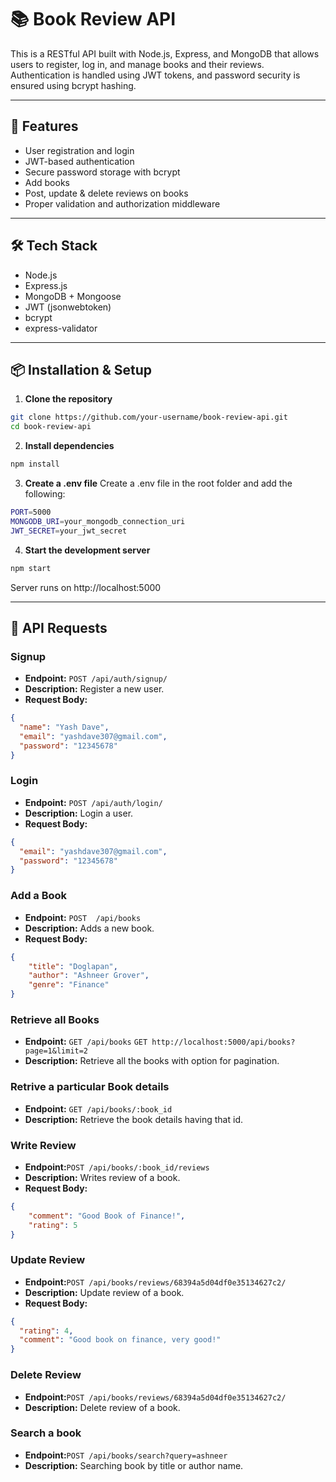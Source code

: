 # 📚 Book Review API

This is a RESTful API built with Node.js, Express, and MongoDB that allows users to register, log in, and manage books and their reviews. Authentication is handled using JWT tokens, and password security is ensured using bcrypt hashing.

---

## 🚀 Features

- User registration and login
- JWT-based authentication
- Secure password storage with bcrypt
- Add books
- Post, update & delete reviews on books
- Proper validation and authorization middleware

---

## 🛠️ Tech Stack

- Node.js
- Express.js
- MongoDB + Mongoose
- JWT (jsonwebtoken)
- bcrypt
- express-validator

---

## 📦 Installation & Setup

 1. **Clone the repository**

```bash
git clone https://github.com/your-username/book-review-api.git
cd book-review-api
```

 2. **Install dependencies**

```bash
npm install
```

 3. **Create a .env file**
Create a .env file in the root folder and add the following:

```bash
PORT=5000
MONGODB_URI=your_mongodb_connection_uri
JWT_SECRET=your_jwt_secret
```

 4. **Start the development server**

```bash
npm start
```
Server runs on http://localhost:5000




---

## 🔐 API Requests

### **Signup**

- **Endpoint:** `POST /api/auth/signup/`
- **Description:** Register a new user.
- **Request Body:**
```json
{
  "name": "Yash Dave",
  "email": "yashdave307@gmail.com",
  "password": "12345678"
}
```

### **Login**

- **Endpoint:** `POST /api/auth/login/`
- **Description:** Login a user.
- **Request Body:**
```json
{
  "email": "yashdave307@gmail.com",
  "password": "12345678"
}
```

### **Add a Book**

- **Endpoint:** `POST  /api/books`
- **Description:** Adds a new book.
- **Request Body:**
```json
{ 
    "title": "Doglapan",    
    "author": "Ashneer Grover", 
    "genre": "Finance" 
}
```

### **Retrieve all Books**
 
- **Endpoint:** `GET /api/books`
                `GET http://localhost:5000/api/books?page=1&limit=2`
- **Description:** Retrieve all the books with option for pagination.


### **Retrive a particular Book details**

- **Endpoint:** `GET /api/books/:book_id`
- **Description:** Retrieve the book details having that id.


### **Write Review**

- **Endpoint:**`POST /api/books/:book_id/reviews`
- **Description:** Writes review of a book.
- **Request Body:**
```json
{ 
    "comment": "Good Book of Finance!",     
    "rating": 5 
}
```


### **Update Review**

- **Endpoint:**`POST /api/books/reviews/68394a5d04df0e35134627c2/`
- **Description:** Update review of a book.
- **Request Body:**
```json
{
  "rating": 4,
  "comment": "Good book on finance, very good!"
}
```


### **Delete Review**

- **Endpoint:**`POST /api/books/reviews/68394a5d04df0e35134627c2/`
- **Description:** Delete review of a book.


### **Search a book**

- **Endpoint:**`POST /api/books/search?query=ashneer`
- **Description:** Searching book by title or author name.





